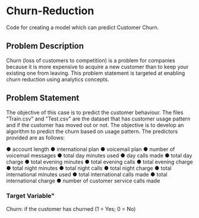 # Churn-Reduction
Code for creating a model which can predict Customer Churn.

## Problem Description
Churn (loss of customers to competition) is a problem for companies because it is more
expensive to acquire a new customer than to keep your existing one from leaving. This
problem statement is targeted at enabling churn reduction using analytics concepts.

## Problem Statement
The objective of this case is to predict the customer behaviour. The files "Train.csv"
and "Test.csv" are the dataset that has customer usage pattern and if the customer has
moved out or not. The objective is to develop an algorithm to predict the churn based on
usage pattern. The predictors provided are as follows:

● account length
● international plan
● voicemail plan
● number of voicemail messages
● total day minutes used
● day calls made
● total day charge
● total evening minutes
● total evening calls
● total evening charge
● total night minutes
● total night calls
● total night charge
● total international minutes used
● total international calls made
● total international charge
● number of customer service calls made

### Target Variable"
Churn: if the customer has churned (1 = Yes; 0 = No)
